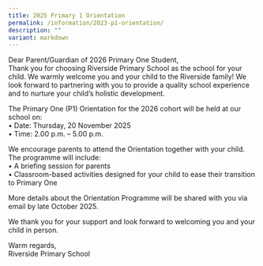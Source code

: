```yaml
---
title: 2025 Primary 1 Orientation
permalink: /information/2023-p1-orientation/
description: ""
variant: markdown
---
```

Dear Parent/Guardian of 2026 Primary One Student,
<br>Thank you for choosing Riverside Primary School as the school for your child. We warmly welcome you and your child to the Riverside family! We look forward to partnering with you to provide a quality school experience and to nurture your child’s holistic development.
 
 The Primary One (P1) Orientation for the 2026 cohort will be held at our school on:
<br>•	Date: Thursday, 20 November 2025
<br>•	Time: 2.00 p.m. – 5.00 p.m.
 
We encourage parents to attend the Orientation together with your child. The programme will include:
<br>•	A briefing session for parents
<br>•	Classroom-based activities designed for your child to ease their transition to Primary One
 
More details about the Orientation Programme will be shared with you via email by late October 2025.
 
We thank you for your support and look forward to welcoming you and your child in person.
 
Warm regards,
<br>Riverside Primary School